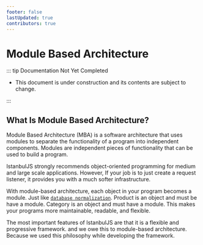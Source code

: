 ```yaml
---
footer: false
lastUpdated: true
contributors: true
---
```


# Module Based Architecture

::: tip Documentation Not Yet Completed

- This document is under construction and its contents are subject to change.

:::

## What Is Module Based Architecture?

Module Based Architecture (MBA) is a software architecture that uses modules to separate the functionality of a program into independent components. Modules are independent pieces of functionality that can be used to build a program. 

<span class="text-primary">IstanbulJS</span> strongly recommends object-oriented programming for medium and large scale applications. However, If your job is to just create a request listener, it provides you with a much softer infrastructure.

With module-based architecture, each object in your program becomes a module. Just like [`database normalization`](https://en.wikipedia.org/wiki/Database_normalization). Product is an object and must be have a module. Category is an object and must have a module. This makes your programs more maintainable, readable, and flexible.

The most important features of <span class="text-primary">IstanbulJS</span> are that it is a flexible and progressive framework. and we owe this to module-based architecture. Because we used this philosophy while developing the framework.